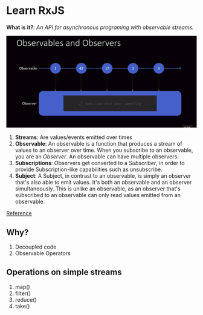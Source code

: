 # Learn RxJS

**What is it?**: *An API for asynchronous programing with observable streams.*

![Observable](Observable.png)

1. **Streams**: Are values/events emitted over times 
2. **Observable**: An observable is a function that produces a stream of values to an observer over time. When you subscribe to an observable, you are an *Observer*. An observable can have multiple observers.
3. **Subscriptions**: Observers get converted to a *Subscriber*, in order to provide Subscription-like capabilities such as unsubscribe.
4. **Subject**: A Subject, in contrast to an observable, is simply an observer that's also able to emit values. It's both an observable and an observer simultaneously. This is unlike an observable, as an observer that's subscribed to an observable can only read values emitted from an observable.

[Reference](https://www.youtube.com/watch?v=PhggNGsSQyg)

## Why?

1. Decoupled code
2. Observable Operators

## Operations on simple streams

1. map()
2. filter()
3. reduce()
4. take()